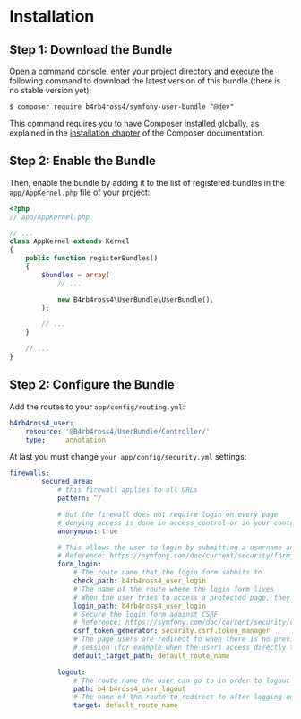 Installation
============

Step 1: Download the Bundle
---------------------------

Open a command console, enter your project directory and execute the
following command to download the latest version of this bundle (there is no stable version yet):

```console
$ composer require b4rb4ross4/symfony-user-bundle "@dev"
```

This command requires you to have Composer installed globally, as explained
in the [installation chapter](https://getcomposer.org/doc/00-intro.md)
of the Composer documentation.

Step 2: Enable the Bundle
-------------------------

Then, enable the bundle by adding it to the list of registered bundles
in the `app/AppKernel.php` file of your project:

```php
<?php
// app/AppKernel.php

// ...
class AppKernel extends Kernel
{
    public function registerBundles()
    {
        $bundles = array(
            // ...

            new B4rb4ross4\UserBundle\UserBundle(),
        );

        // ...
    }

    // ...
}
```

Step 2: Configure the Bundle
----------------------------

Add the routes to your `app/config/routing.yml`:


```yaml
b4rb4ross4_user:
    resource: '@B4rb4ross4/UserBundle/Controller/'
    type:     annotation
```

At last you must change `your app/config/security.yml` settings:

```yaml
firewalls:
        secured_area:
            # this firewall applies to all URLs
            pattern: ^/

            # but the firewall does not require login on every page
            # denying access is done in access_control or in your controllers
            anonymous: true

            # This allows the user to login by submitting a username and password
            # Reference: https://symfony.com/doc/current/security/form_login_setup.html
            form_login:
                # The route name that the login form submits to
                check_path: b4rb4ross4_user_login
                # The name of the route where the login form lives
                # When the user tries to access a protected page, they are redirected here
                login_path: b4rb4ross4_user_login
                # Secure the login form against CSRF
                # Reference: https://symfony.com/doc/current/security/csrf_in_login_form.html
                csrf_token_generator: security.csrf.token_manager
                # The page users are redirect to when there is no previous page stored in the
                # session (for example when the users access directly to the login page).
                default_target_path: default_route_name

            logout:
                # The route name the user can go to in order to logout
                path: b4rb4ross4_user_logout
                # The name of the route to redirect to after logging out
                target: default_route_name
```